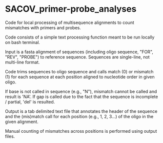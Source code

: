 # SACOV_primer-probe_analyses
Code for local processing of multisequence alignments to count mismatches with primers and probes.

Code consists of a simple text processing function meant to be run locally on bash terminal. 

Input is a fasta alignment of sequences (including oligo sequence, "FOR", "REV", "PROBE") to reference sequence. Sequences are single-line, not multi-line format.

Code trims sequences to oligo sequence and calls match (0) or mismatch (1) for each sequence at each position aligned to nucleotide order in given oligo. 

If base is not called in sequence (e.g., "N"), mismatch cannot be called and result is 'NA'.
If gap is called due to the fact that the sequence is incomplete / partial, 'del' is resulted.

Output is a tab delimited text file that annotates the header of the sequence and the (mis)match call for each position (e.g., 1, 2, 3...) of the oligo in the given alignment. 

Manual counting of mismatches across positions is performed using output files. 
